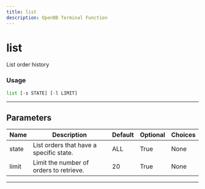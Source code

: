 ```yaml
---
title: list
description: OpenBB Terminal Function
---
```


# list

List order history

### Usage

```python
list [-s STATE] [-l LIMIT]
```

---

## Parameters

| Name | Description | Default | Optional | Choices |
| ---- | ----------- | ------- | -------- | ------- |
| state | List orders that have a specific state. | ALL | True | None |
| limit | Limit the number of orders to retrieve. | 20 | True | None |

---

